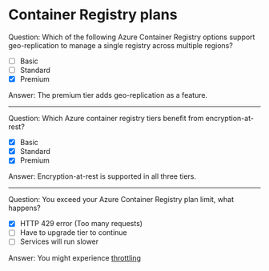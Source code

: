 # Container Registry plans

Question: Which of the following Azure Container Registry options support geo-replication to manage a single registry across multiple regions?

- [ ] Basic
- [ ] Standard
- [x] Premium

Answer: The premium tier adds geo-replication as a feature.

---

Question: Which Azure container registry tiers benefit from encryption-at-rest?

- [x] Basic
- [x] Standard
- [x] Premium

Answer: Encryption-at-rest is supported in all three tiers.

---

Question: You exceed your Azure Container Registry plan limit, what happens?

- [x] HTTP 429 error (Too many requests)
- [ ] Have to upgrade tier to continue
- [ ] Services will run slower

Answer: You might experience [throttling](https://learn.microsoft.com/en-us/azure/container-registry/container-registry-skus#throttlin)
